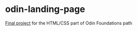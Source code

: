 # odin-landing-page
[Final project](https://dragonfireshield.github.io/odin-landing-page/) for the HTML/CSS part of Odin Foundations path
